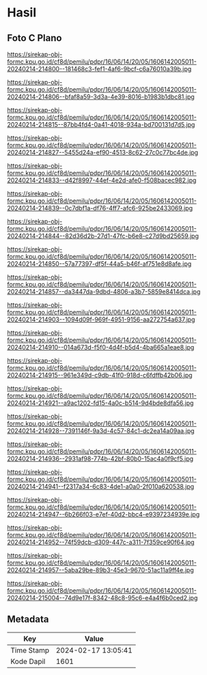 # Hasil

## Foto C Plano

https://sirekap-obj-formc.kpu.go.id/cf8d/pemilu/pdpr/16/06/14/20/05/1606142005011-20240214-214800--181468c3-fef1-4af6-9bcf-c6a76010a39b.jpg

https://sirekap-obj-formc.kpu.go.id/cf8d/pemilu/pdpr/16/06/14/20/05/1606142005011-20240214-214806--bfaf8a59-3d3a-4e39-8016-b1983b1dbc81.jpg

https://sirekap-obj-formc.kpu.go.id/cf8d/pemilu/pdpr/16/06/14/20/05/1606142005011-20240214-214815--87bb4fd4-0a41-4018-934a-bd700131d7d5.jpg

https://sirekap-obj-formc.kpu.go.id/cf8d/pemilu/pdpr/16/06/14/20/05/1606142005011-20240214-214827--5455d24a-ef90-4513-8c62-27c0c77bc4de.jpg

https://sirekap-obj-formc.kpu.go.id/cf8d/pemilu/pdpr/16/06/14/20/05/1606142005011-20240214-214833--d42f8997-44ef-4e2d-afe0-f508bacec982.jpg

https://sirekap-obj-formc.kpu.go.id/cf8d/pemilu/pdpr/16/06/14/20/05/1606142005011-20240214-214839--0c7dbf1a-df76-4ff7-afc6-925be2433069.jpg

https://sirekap-obj-formc.kpu.go.id/cf8d/pemilu/pdpr/16/06/14/20/05/1606142005011-20240214-214844--82d36d2b-27d1-47fc-b6e8-c27d9bd25659.jpg

https://sirekap-obj-formc.kpu.go.id/cf8d/pemilu/pdpr/16/06/14/20/05/1606142005011-20240214-214850--57a77397-df5f-44a5-b46f-af751e8d8afe.jpg

https://sirekap-obj-formc.kpu.go.id/cf8d/pemilu/pdpr/16/06/14/20/05/1606142005011-20240214-214857--da3447da-9dbd-4806-a3b7-5859e8414dca.jpg

https://sirekap-obj-formc.kpu.go.id/cf8d/pemilu/pdpr/16/06/14/20/05/1606142005011-20240214-214903--1094d09f-969f-4951-9156-aa272754a637.jpg

https://sirekap-obj-formc.kpu.go.id/cf8d/pemilu/pdpr/16/06/14/20/05/1606142005011-20240214-214910--014a673d-f5f0-4d4f-b5d4-4ba665a1eae8.jpg

https://sirekap-obj-formc.kpu.go.id/cf8d/pemilu/pdpr/16/06/14/20/05/1606142005011-20240214-214915--961e349d-c9db-41f0-918d-c6fdffb42b06.jpg

https://sirekap-obj-formc.kpu.go.id/cf8d/pemilu/pdpr/16/06/14/20/05/1606142005011-20240214-214921--a9ac1202-fd15-4a0c-b514-9d4bde8dfa56.jpg

https://sirekap-obj-formc.kpu.go.id/cf8d/pemilu/pdpr/16/06/14/20/05/1606142005011-20240214-214928--7391146f-9a3d-4c57-84c1-dc2ea14a09aa.jpg

https://sirekap-obj-formc.kpu.go.id/cf8d/pemilu/pdpr/16/06/14/20/05/1606142005011-20240214-214936--2931af98-774b-42bf-80b0-15ac4a0f9cf5.jpg

https://sirekap-obj-formc.kpu.go.id/cf8d/pemilu/pdpr/16/06/14/20/05/1606142005011-20240214-214941--f2317a34-6c83-4de1-a0a0-2f010a620538.jpg

https://sirekap-obj-formc.kpu.go.id/cf8d/pemilu/pdpr/16/06/14/20/05/1606142005011-20240214-214947--6b266f03-e7ef-40d2-bbc4-e9397234939e.jpg

https://sirekap-obj-formc.kpu.go.id/cf8d/pemilu/pdpr/16/06/14/20/05/1606142005011-20240214-214952--74f59dcb-d309-447c-a311-7f359ce90f64.jpg

https://sirekap-obj-formc.kpu.go.id/cf8d/pemilu/pdpr/16/06/14/20/05/1606142005011-20240214-214957--5aba29be-89b3-45e3-9670-51ac11a9ff4e.jpg

https://sirekap-obj-formc.kpu.go.id/cf8d/pemilu/pdpr/16/06/14/20/05/1606142005011-20240214-215004--74d9e17f-8342-48c8-95c6-e4a4f6b0ced2.jpg


## Metadata

| Key        | Value               |
| ---------- | ------------------- |
| Time Stamp | 2024-02-17 13:05:41 |
| Kode Dapil | 1601                |



